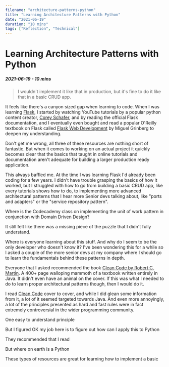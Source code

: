 ```yaml
---
filename: "architecture-patterns-python"
title: "Learning Architecture Patterns with Python"
date: "2021-06-19"
duration: "10 mins"
tags: ["Reflection", "Technical"]
---
```


# Learning Architecture Patterns with Python
##### 2021-06-19 - 10 mins

> I wouldn't implement it like that in production, but it's fine to do it like that in a basic CRUD app.

It feels like there's a canyon sized gap when learning to code. When I was learning [Flask](https://flask.palletsprojects.com/en/2.0.x/), I started by watching YouTube tutorials by a popular python content creator, [Corey Schafer](https://www.youtube.com/c/Coreyms/featured), and by reading the official Flask documentation, and I eventually even bought and read a popular O'Reilly textbook on Flask called [Flask Web Development](https://flaskbook.com/) by Miguel Grinberg to deepen my understanding.

Don't get me wrong, all three of these resources are nothing short of fantastic. But when it comes to working on an actual project it quickly becomes clear that the basics that taught in online tutorials and documentation aren't adequate for building a larger production ready application.

This always baffled me. At the time I was learning Flask I'd already been coding for a few years. I didn't have trouble grasping the basics of how it worked, but I struggled with how to go from building a basic CRUD app, like every tutorials shows how to do, to implementing more advanced architectural patterns that I hear more Senior devs talking about, like "ports and adapters" or the "service repository pattern".

Where is the Codecademy class on implementing the unit of work pattern in conjunction with Domain Driven Design?

It still felt like there was a missing piece of the puzzle that I didn't fully understand.

Where is everyone learning about this stuff. And why do I seem to be the only developer who doesn't know it? I've been wondering this for a while so I asked a couple of the more senior devs at my company where I should go to learn the fundamentals behind these patterns in depth.

Everyone that I asked recommended the book [Clean Code by Robert C. Martin](https://www.oreilly.com/library/view/clean-code-a/9780136083238/). A 400+ page walloping mammoth of a textbook written entirely in Java. It didn't even have an animal on the cover. If this was what I needed to do to learn proper architectural patterns though, then I would do it.

I read <u>Clean Code</u> cover to cover, and while I did glean some information from it, a lot of it seemed targeted towards Java. And even more annoyingly, a lot of the principles presented as hard and fast rules were in fact extremely controversial in the wider programming community.

One easy to understand principle


 But I figured OK my job here is to figure out how can I apply this to Python



They recommended that I read

But where on earth is a Python

These types of resources are great for learning how to implement a basic